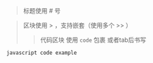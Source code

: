 > 标题使用 # 号

> 区块使用 > ，支持嵌套（使用多个 >> ）
>> 代码区块
>> 使用 ```code``` 包裹 或者tab后书写

```javascript
javascript code example
```

